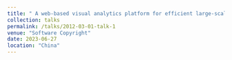 ```yaml
---
title: " A web-based visual analytics platform for efficient large-scale spatial data clustering based on Apache Spark  "
collection: talks
permalink: /talks/2012-03-01-talk-1
venue: "Software Copyright"
date: 2023-06-27
location: "China"
---
```


